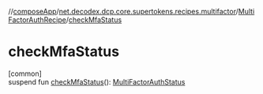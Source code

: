 //[composeApp](../../../index.md)/[net.decodex.dcp.core.supertokens.recipes.multifactor](../index.md)/[MultiFactorAuthRecipe](index.md)/[checkMfaStatus](check-mfa-status.md)

# checkMfaStatus

[common]\
suspend fun [checkMfaStatus](check-mfa-status.md)(): [MultiFactorAuthStatus](../../net.decodex.dcp.core.supertokens.models/-multi-factor-auth-status/index.md)
